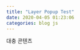 ```yaml
---
title: "Layer Popup Test"
date: 2020-04-05 01:23:06
categories: blog js
---
```


대충 콘텐츠



<style>
#mask { 
position: absolute;
z-index: 9000;
background-color: #000;
display: none;
left: 0;
top: 0;
}

.window {
display: none;
position: absolute;
left: 100px;
top: 100px;
z-index: 10000;
}
</style>


<script>
function wrapWindowByMask(){
    var maskHeight = $(document).height();
    var maskWidth = $(window).width();  

    $('#mask').css({'width':maskWidth,'height':maskHeight});  

    $('#mask').fadeIn(1000);
    $('#mask').fadeTo("slow",0.8);    

    $('.window').show();
}

$(document).ready(function(){
    $('.openMask').click(function(e){
        e.preventDefault();
        wrapWindowByMask();
    });

    $('.window .close').click(function (e) {
        e.preventDefault();
        $('#mask, .window').hide();
    });       

    $('#mask').click(function () {
        $(this).hide();
        $('.window').hide();
    });
});
</script>

<div id="mask"></div>
<script>wrapWindowByMask()</script>

